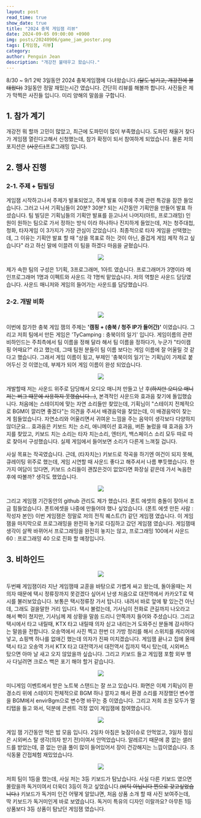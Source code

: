 ```yaml
---
layout: post
read_time: true
show_date: true
title: "2024 충북 게임잼 리뷰"
date: 2024-09-05 09:00:00 +0900
img: posts/20240906/game_jam_poster.png
tags: [게임잼, 리뷰]
category:
author: Penguin Jean
description: "개강전 불태우고 왔습니다."
---
```


8/30 ~ 9/1 2박 3일동안  2024 충북게임잼에 다녀왔습니다.~~(달도 넘기고, 개강전에 불태웠다)~~ 3일동안 정말 재밌는시간 였습니다. 간단히 리뷰를 해볼까 합니다. 사진들은 제가 막찍은 사진들 입니다. 미리 양해의 말씀을 구합니다.

## 1. 참가 계기

개강전 뭐 할까 고민이 많았고, 최근에 도파민이 많이 부족했습니다. 도파민 채울거 찾다가 게임잼 열린다고해서 신청했는데, 참가 확정이 되서 참여하게 되었습니다. 물론 저의 포지션은 ~~(사운드)~~프로그래밍 입니다. 

## 2. 행사 진행

### 2-1. 주제 + 팀빌딩

게임잼 시작하고나서 주제가 발표되었고, 주제 발표 이후에 주제 관련 특강을 잠깐 들었습니다. 그러고 나서 기획님들이 20분? 30분? 되는 시간동안 기획안을 만들어 발표 하셨습니다. 팀 빌딩은 기획님들의 기획안 발표를 듣고나서 나머지(아트, 프로그래밍) 인원이 원하는 팀으로 가서 정하는 방식 이라 하나하나 진지하게 들었는데, 저는 청주대첩, 청화, 타자게임 이 3가지가 가장 관심이 갔었습니다. 최종적으로 타자 게임을 선택했는데, 그 이유는 기획안 발표 할 때 "상을 목표로 하는 것이 아닌, 즐겁게 게임 제작 하고 싶습니다" 라고 하신 말에 이끌려 이 팀을 하겠다 마음을 굳혔습니다.

<center><img src="./assets/img/posts/20240905/cb_game_jam_introduction.png"></center>

제가 속한 팀의 구성은 1기획, 3프로그래머, 1아트 였습니다. 프로그래머가 3명이라 메인프로그래머 1명과 이펙트와 사운드 각 1명씩 맡았습니다. 저의 역할은 사운드 담당였습니다. 사운드 매니저와 게임의 들어가는 사운드를 담당했습니다. 

### 2-2. 개발 비화
<center><img src="./assets/img/posts/20240905/tycamping_meaning.png"></center>

이번에 참가한 충북 게임 잼의 주제는 **'캠핑 + (충북 / 청주 IP가 들어간)'** 이였습니다. 그리고 저희 팀에서 만든 게임은 'TyCamping : 충북이의 일기' 입니다. 게임이름의 관련 비하인드는 주최측에서 팀 이름을 정해 달라 해서 팀 이름을 정하다가, 누군가 "타이캠핑 어때요?" 라고 했는데, 그때 팀원 분들이 팀 이름 보다는 게임 이름에 잘 어울릴 것 같다고 했습니다. 그래서 게임 이름이 됬고, 부제인 '충북이의 일기'는 기획님이 가제로 붙어두신 것 이였는데, 부제가 되어 게임 이름이 완성 되었습니다.

<center><img src="./assets/img/posts/20240905/sound_list.png"></center>

개발할때 저는 사운드 위주로 담당해서 오디오 매니저 만들고 난 후~~(하지만 오디오 매니저는 버그 때문에 사용하지 못했습니다...)~~, 본격적인 사운드와 효과음 찾기에 돌입했습니다. 처음에는 스테이지에 맞는 자연 소리들만 찾았는데, 기획님이 "스테이지 전체적으로 BGM이 깔리면 좋겠다"는 의견을 주셔서 배경음악을 찾았는데, 이 배경음악이 찾는게 힘들었습니다. 자연소리와 어울리면서 귀여운 느낌을 주는 음악이 생각보다 다양하지 않더군요... 효과음은 키보드 치는 소리, 애니메이션 효과음, 버튼 눌렀을 때 효과음 3가지를 찾았고, 키보드 치는 소리는 타자 치는소리, 엔터키, 백스페이스 소리 모두 따로 따로 찾아서 구성했습니다. 실제 게임에서 들어보면 소리가 다른게 느껴질 겁니다.

사실 목표는 작곡였습니다. 근데, (타자치는) 키보드로 작곡을 하기엔 여건이 되지 못해, 큐레이팅 위주로 했는데, 게임 시연할 때 사운드 좋다고 해주셔서 나름 뿌듯했습니다. 한가지 여담이 있다면, 키보드 소리들이 괜찮은것이 없었다면 화장실 같은데 가서 녹음한 후에 따볼까? 생각도 했었습니다.

<center><img src="./assets/img/posts/20240905/github_pullrequest.png"></center>

그리고 게임잼 기간동안의  github 관리도 제가 했습니다.  폰트 에셋의 충돌이 잦아서 조금 힘들었습니다. 폰트에셋을 나중에 만들어야 했나 싶었습니다. (폰트 에셋 만든 사람 : 작성자 본인) 이번 게임잼은 정말로 저의 전직 퀘스트(?) 같던 게임잼 였습니다. 이 게임잼을 마지막으로 프로그래밍을 완전히 놓기로 다짐하고 갔던 게임잼 였습니다. 게임잼때 생각이 살짝 바뀌어서  프로그래밍을 완전히 놓지는 않고, 프로그래밍 100에서 사운드 60 : 프로그래밍 40 으로 진화 할 예정입니다. 

## 3. 비하인드

<center><img src="./assets/img/posts/20240905/packing_before_after.png"></center>

두번째 게임잼이라 지난 게임잼때 교훈을 바탕으로 가볍게 싸고 왔는데, 돌아올때는 저 의자 때문에 택시 정류장까지 못걷겠다 싶어서 난생 처음으로 대전역에서 카카오T로 택시를 불러보았습니다. 보통은 택시정류장 가서 탑니다. 내려서 바로 앞에 뙇 있는건 아닌데, 그래도 걸을말한 거리 입니다. 택시 불렀는데, 기사님이 전화로 큰길까지 나오라고 해서 빡이 쳤지만, 기사님께 제 상황을 말씀 드리니 안쪽까지 들어와 주셨습니다. 그리고 택시에서 타고 내릴때, KTX 타고 내릴때 의자 싣고 내리는거 도와주신 분들께 감사하다는 말씀을 전합니다. 오송역에서 사진 찍고 한번 더 가방 정리를 해서 스위치를 캐리어에 넣고, 쇼핑백 하나를 없애긴 했는데 의자가 진짜 미치겠습니다. 게임잼 끝나고 집에 올때 택시 타고 오송역 가서 KTX 타고 대전역가서 대전역서 집까지 택시 탔는데, 시외버스 탔으면 아마 날 새고 오지 않았을까 싶습니다. 그리고 키보드 들고 게임잼 포함 외부 행사 다닐려면 크로스 백은 포기 해야 할거 같습니다.

<center><img src="./assets/img/posts/20240905/minigame_gift.png"></center>

미니게임 이벤트에서 받은 노트북 스탠드는 잘 쓰고 있습니다. 화면은 이제 기획님이 환경소리 위에 스테이지 전체적으로 BGM 하나 깔자고 해서  환경 소리를 저장했던 변수명을 BGM에서  envirBgm으로 변수명 바꾸는 중 이였습니다. 그리고 저희 조원 모두가 멀티탭을 들고 와서, 덕분에 콘센트 걱정 없이 게임잼에 참여했습니다.

<center><img src="./assets/img/posts/20240905/eaten_by_gamejam.png"></center>

게임 잼 기간동안 먹은 밥 모음 입니다. 2일차 아침은 늦잠이슈로 안먹었고, 3일차 점심은 시외버스 탈 생각(의자 받기 전)이여서 안먹었습니다. 알레르기 때문에 콩 없는 샐러드를 받았는데, 콩 없는 만큼 풀이 많이 들어있어서 장이 건강해지는 느낌이였습니다. 초식동물 간접체험 재밌었습니다. 

<center><img src="./assets/img/posts/20240905/gamejam_prize.png"></center>

저희 팀이 1등을 했는데, 사실 저는 3등 키보드가 탐났습니다. 사실 다른 키보드 였으면 몰랐을까 독거미여서 더욱더 3등이 하고 싶었습니다.~~(비틱 아닙니다 찐으로 갖고싶었습니다.)~~ 키보드가 독거미 인건 어떻게 알았냐면, 처음 상품 소개 할 때 사진 보여주는데, 딱 키보드가 독거미인게 바로 보였습니다. 독거미 특유의 디자인 이랄까요? 아무튼 1등 상품보다 3등 상품이 탐났던 게임잼 였습니다.